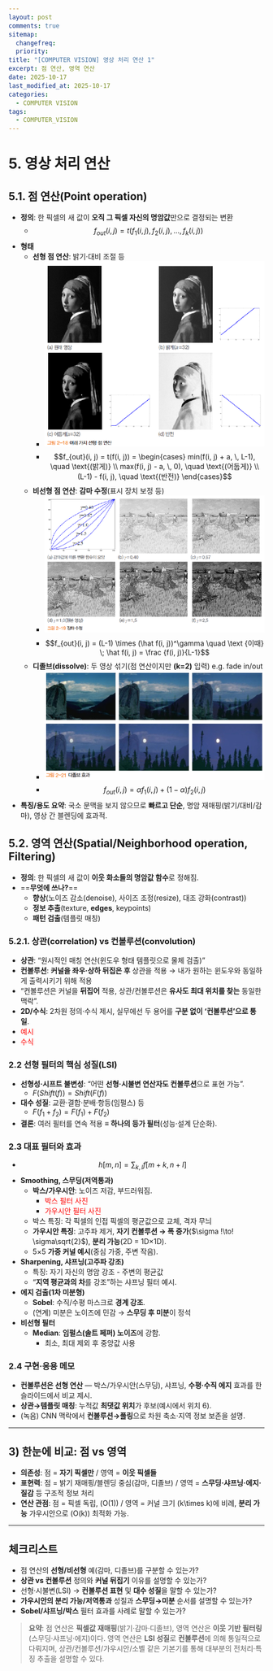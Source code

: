 ```yaml
---
layout: post
comments: true
sitemap:
  changefreq:
  priority:
title: "[COMPUTER VISION] 영상 처리 연산 1"
excerpt: 점 연산, 영역 연산
date: 2025-10-17
last_modified_at: 2025-10-17
categories:
  - COMPUTER VISION
tags:
  - COMPUTER_VISION
---
```


# 5. 영상 처리 연산
## 5.1. 점 연산(Point operation)

- **정의**: 한 픽셀의 새 값이 **오직 그 픽셀 자신의 명암값**만으로 결정되는 변환
	- $$f_{out}(i, j) = t(f_1(i, j), \, f_2(i, j), \, ..., \, f_k(i, j))$$
- **형태**
    - **선형 점 연산**: 밝기·대비 조절 등
	    - ![](../../_image/2025-10-17-15-52-30.png)
	    - $$f_{out}(i, j) = t(f(i, j))
	    = \begin{cases}
		min(f(i, j) + a, \, L-1), \quad \text{(밝게)} \\
		max(f(i, j) - a, \, 0), \quad \text{(어둡게)} \\
		(L-1) - f(i, j), \quad \text{(반전)}
		\end{cases}$$
    - **비선형 점 연산**: **감마 수정**(표시 장치 보정 등)
	    - ![](../../_image/2025-10-17-15-52-54.png)
	    - $$f_{out}(i, j) = (L-1) \times (\hat f(i, j))^\gamma \quad \text {이때} \; \hat f(i, j) = \frac {f(i, j)}{L-1}$$
    - **디졸브(dissolve)**: 두 영상 섞기(점 연산이지만 **(k=2)** 입력) e.g. fade in/out
	    - ![](../../_image/2025-10-17-15-53-13.png)
	    - $$f_{out}(i, j) = \alpha f_1(i, j) + (1 - \alpha)f_2(i, j)$$
- **특징/용도 요약**: 국소 문맥을 보지 않으므로 **빠르고 단순**, 명암 재매핑(밝기/대비/감마), 영상 간 블렌딩에 효과적.

## 5.2. 영역 연산(Spatial/Neighborhood operation, Filtering)

- **정의**: 한 픽셀의 새 값이 **이웃 화소들의 명암값 함수**로 정해짐.
- ==**무엇에 쓰나?**==
    - **향상**(노이즈 감소(denoise), 사이즈 조정(resize), 대조 강화(contrast))
    - **정보 추출**(texture, **edges**, keypoints)
    - **패턴 검출**(템플릿 매칭)

### 5.2.1. 상관(correlation) vs 컨볼루션(convolution)

- **상관**: “원시적인 매칭 연산(윈도우 형태 템플릿으로 물체 검출)”
- **컨볼루션**: **커널을 좌우·상하 뒤집은 후** 상관을 적용 → 내가 원하는 윈도우와 동일하게 출력시키기 위해 적용
- “컨볼루션은 커널을 **뒤집어** 적용, 상관/컨볼루션은 **유사도 최대 위치를 찾는** 동일한 맥락”.
- **2D/수식**: 2차원 정의·수식 제시, 실무에선 두 용어를 **구분 없이 ‘컨볼루션’으로 통일**.
- <font color="#ff0000">예시</font>
- <font color="#ff0000">수식</font>

### 2.2 선형 필터의 핵심 성질(LSI)

- **선형성·시프트 불변성**: “어떤 **선형·시불변 연산자도 컨볼루션**으로 표현 가능”.
	- $F(Shift(f)) = Shift(F(f))$
- **대수 성질**: 교환·결합·분배·항등(임펄스) 등
	- $F(f_1 + f_2) = F(f_1) + F(f_2)$
- **결론**: 여러 필터를 연속 적용 ≡ **하나의 등가 필터**(성능·설계 단순화).

### 2.3 대표 필터와 효과

- $$h[m, n] = \sum _{k, l} f[m+k, n+l]$$
- **Smoothing, 스무딩(저역통과)**
    - **박스/가우시안**: 노이즈 저감, 부드러워짐.
	    - <font color="#ff0000">박스 필터 사진</font>
	    - <font color="#ff0000">가우시안 필터 사진</font>
	- 박스 특징: 각 픽셀의 인접 픽셀의 평균값으로 교체, 격자 무늬
    - **가우시안 특징**: 고주파 제거, **자기 컨볼루션 → 폭 증가**($\sigma !\to! \sigma\sqrt{2}$), **분리 가능**(2D = 1D×1D).
    - 5×5 **가중 커널 예시**(중심 가중, 주변 작음).
- **Sharpening, 샤프닝(고주파 강조)**
	- 특징: 자기 자신의 명암 강조 - 주변의 평균값
    - “**지역 평균과의 차**를 강조”하는 샤프닝 필터 예시.
- **에지 검출(1차 미분형)**
    - **Sobel**: 수직/수평 마스크로 **경계 강조**.
    - (연계) 미분은 노이즈에 민감 → **스무딩 후 미분**이 정석
- **비선형 필터**
    - **Median**: **임펄스(솔트 페퍼) 노이즈**에 강함.
	    - 최소, 최대 제외 후 중앙값 사용

### 2.4 구현·응용 메모

- **컨볼루션은 선형 연산** — 박스/가우시안(스무딩), 샤프닝, **수평·수직 에지** 효과를 한 슬라이드에서 비교 제시.
- **상관→템플릿 매칭**: 누적값 **최댓값 위치**가 후보(예시에서 위치 6).
- (녹음) CNN 맥락에서 **컨볼루션→풀링**으로 차원 축소·지역 정보 보존을 설명.

---

## 3) 한눈에 비교: 점 vs 영역

- **의존성**: 점 = **자기 픽셀만** / 영역 = **이웃 픽셀들**
- **표현력**: 점 = 밝기 재매핑/블렌딩 중심(감마, 디졸브) / 영역 = **스무딩·샤프닝·에지·질감** 등 구조적 정보 처리
- **연산 관점**: 점 = 픽셀 독립, (O(1)) / 영역 = 커널 크기 (k\times k)에 비례, **분리 가능** 가우시안으로 (O(k)) 최적화 가능.

---

## 체크리스트

-  점 연산의 **선형/비선형** 예(감마, 디졸브)를 구분할 수 있는가?
-  **상관 vs 컨볼루션** 정의와 **커널 뒤집기** 이유를 설명할 수 있는가?
-  선형·시불변(LSI) → **컨볼루션 표현** 및 **대수 성질**을 말할 수 있는가?
-  **가우시안의 분리 가능/저역통과** 성질과 **스무딩→미분** 순서를 설명할 수 있는가?
-  **Sobel/샤프닝/박스** 필터 효과를 사례로 말할 수 있는가?

> **요약**: 점 연산은 **픽셀값 재매핑**(밝기·감마·디졸브), 영역 연산은 **이웃 기반 필터링**(스무딩·샤프닝·에지)이다. 영역 연산은 **LSI 성질**로 **컨볼루션**에 의해 통일적으로 다뤄지며, 상관/컨볼루션/가우시안/소벨 같은 기본기를 통해 대부분의 전처리·특징 추출을 설명할 수 있다.